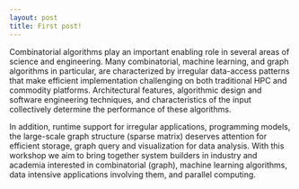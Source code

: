 ```yaml
---
layout: post
title: First post!
---
```


Combinatorial algorithms play an important enabling role in several areas of science and engineering. Many combinatorial, machine learning, and graph algorithms in particular, are characterized by irregular data-access patterns that make efficient implementation challenging on both traditional HPC and commodity platforms. Architectural features, algorithmic design and software engineering techniques, and characteristics of the input collectively determine the performance of these algorithms.

In addition, runtime support for irregular applications, programming models, the large-scale graph structure (sparse matrix) deserves attention for efficient storage, graph query and visualization for data analysis. With this workshop we aim to bring together system builders in industry and academia interested in combinatorial (graph), machine learning algorithms, data intensive applications involving them, and parallel computing.
